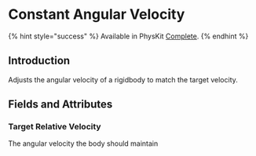 # Constant Angular Velocity

{% hint style="success" %}
Available in PhysKit [Complete](https://prf.hn/l/rpoyznk).
{% endhint %}

## Introduction

Adjusts the angular velocity of a rigidbody to match the target velocity.

## Fields and Attributes

### Target Relative Velocity

The angular velocity the body should maintain
